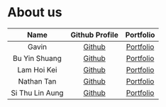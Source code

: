 # About us

|      Name       |              Github Profile              |                                  Portfolio                                   |
|:---------------:|:----------------------------------------:|:----------------------------------------------------------------------------:|
|      Gavin      | [Github](https://github.com/parasytezz)  | [Portfolio](https://ay2425s1-cs2113-w14-2.github.io/tp/team/parasytezz.html) |
|  Bu Yin Shuang  | [Github](https://github.com/crystal-bys) |                      [Portfolio](docs/team/johndoe.md)                       |
|   Lam Hoi Kei   |      [Github](https://github.com/)       |                      [Portfolio](docs/team/johndoe.md)                       |
|   Nathan Tan    |   [Github](https://github.com/Yisoong)   |                      [Portfolio](docs/team/johndoe.md)                       |
| Si Thu Lin Aung |  [Github](https://github.com/C2linaung)  | [Portfolio](https://ay2425s1-cs2113-w14-2.github.io/tp/team/c2linaung.html)  |